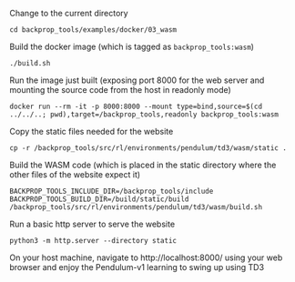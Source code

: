 Change to the current directory
```
cd backprop_tools/examples/docker/03_wasm
```
Build the docker image (which is tagged as `backprop_tools:wasm`)
```
./build.sh
```
Run the image just built (exposing port 8000 for the web server and mounting the source code from the host in readonly mode)
```
docker run --rm -it -p 8000:8000 --mount type=bind,source=$(cd ../../..; pwd),target=/backprop_tools,readonly backprop_tools:wasm
```
Copy the static files needed for the website
```
cp -r /backprop_tools/src/rl/environments/pendulum/td3/wasm/static .
```
Build the WASM code (which is placed in the static directory where the other files of the website expect it)
```
BACKPROP_TOOLS_INCLUDE_DIR=/backprop_tools/include BACKPROP_TOOLS_BUILD_DIR=/build/static/build /backprop_tools/src/rl/environments/pendulum/td3/wasm/build.sh
```
Run a basic http server to serve the website
```
python3 -m http.server --directory static
```
On your host machine, navigate to http://localhost:8000/ using your web browser and enjoy the Pendulum-v1 learning to swing up using TD3
